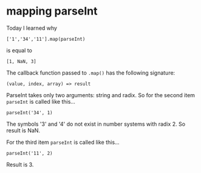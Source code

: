 # mapping parseInt

Today I learned why

    ['1','34','11'].map(parseInt)

is equal to

    [1, NaN, 3]

The callback function passed to `.map()` has the following signature:

    (value, index, array) => result

ParseInt takes only two arguments: string and radix.
So for the second item `parseInt` is called like this...

    parseInt('34', 1)

The symbols '3' and '4' do not exist in number systems with radix 2. So result is NaN.

For the third item `parseInt` is called like this...

    parseInt('11', 2)

Result is 3.
